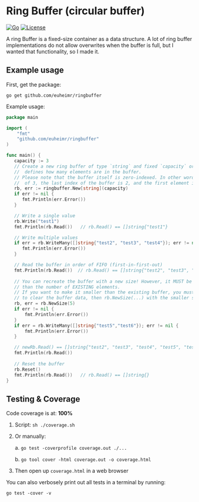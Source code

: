 # Ring Buffer (circular buffer)
[![Go](https://github.com/Euheimr/ringbuffer/actions/workflows/go.yml/badge.svg?branch=master)](https://github.com/Euheimr/ringbuffer/actions/workflows/go.yml) [![License](https://img.shields.io/:license-MIT-blue.svg)](https://opensource.org/licenses/MIT)

A ring Buffer is a fixed-size container as a data structure. A lot of ring buffer 
implementations do not allow overwrites when the buffer is full, but I wanted that functionality, so I made it.

## Example usage

First, get the package:

   `go get github.com/euheimr/ringbuffer`

Example usage:

```go
package main

import (
	"fmt"
	"github.com/euheimr/ringbuffer"
)

func main() {
   capacity := 3
   // Create a new ring buffer of type `string` and fixed `capacity` or size. The capacity
   //  defines how many elements are in the buffer. 
   // Please note that the buffer itself is zero-indexed. In other words, with a capacity
   //  of 3, the last index of the buffer is 2, and the first element is 0.
   rb, err := ringbuffer.New[string](capacity)
   if err != nil {
      fmt.Println(err.Error())
   }

   // Write a single value
   rb.Write("test1")
   fmt.Println(rb.Read())   // rb.Read() == []string{"test1"}

   // Write multiple values
   if err = rb.WriteMany([]string{"test2", "test3", "test4"}); err != nil {
      fmt.Println(err.Error())
   }

   // Read the buffer in order of FIFO (first-in-first-out)
   fmt.Println(rb.Read())  // rb.Read() == []string{"test2", "test3", "test4"}
   
   // You can recreate the buffer with a new size! However, it MUST be EQUAL or GREATER 
   // than the number of EXISTING elements. 
   // If you want to make it smaller than the existing buffer, you must call rb.Reset() 
   // to clear the buffer data, then rb.NewSize(...) with the smaller size capacity
   rb, err = rb.NewSize(5)
   if err != nil {
	   fmt.Println(err.Error())
   }
   if err = rb.WriteMany([]string{"test5","test6"}); err != nil {
	   fmt.Println(err.Error())
   }

   // newRb.Read() == []string{"test2", "test3", "test4", "test5", "test6"}
   fmt.Println(rb.Read())
   
   // Reset the buffer
   rb.Reset()
   fmt.Println(rb.Read())   // rb.Read() == []string{}
}
```


## Testing & Coverage

Code coverage is at: **100%**

1. Script: `sh ./coverage.sh`
2. Or manually:

   a. `go test -coverprofile coverage.out ./...`
   
   b. `go tool cover -html coverage.out -o coverage.html`
3. Then open up `coverage.html` in a web browser

You can also verbosely print out all tests in a terminal by running:

   `go test -cover -v`
